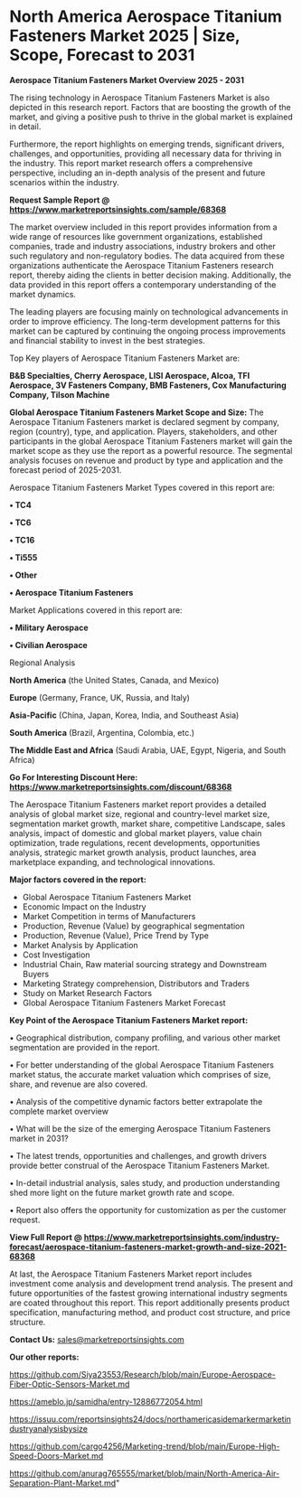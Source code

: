  # North America Aerospace Titanium Fasteners Market 2025 | Size, Scope, Forecast to 2031

<Strong> Aerospace Titanium Fasteners Market Overview 2025 - 2031</strong>

The rising technology in Aerospace Titanium Fasteners Market is also depicted in this research report. Factors that are boosting the growth of the market, and giving a positive push to thrive in the global market is explained in detail.

Furthermore, the report highlights on emerging trends, significant drivers, challenges, and opportunities, providing all necessary data for thriving in the industry. This report market research offers a comprehensive perspective, including an in-depth analysis of the present and future scenarios within the industry.

<strong>Request Sample Report @ <a href=https://www.marketreportsinsights.com/sample/68368>https://www.marketreportsinsights.com/sample/68368</a></strong>

The market overview included in this report provides information from a wide range of resources like government organizations, established companies, trade and industry associations, industry brokers and other such regulatory and non-regulatory bodies. The data acquired from these organizations authenticate the Aerospace Titanium Fasteners research report, thereby aiding the clients in better decision making. Additionally, the data provided in this report offers a contemporary understanding of the market dynamics.

The leading players are focusing mainly on technological advancements in order to improve efficiency. The long-term development patterns for this market can be captured by continuing the ongoing process improvements and financial stability to invest in the best strategies.

Top Key players of Aerospace Titanium Fasteners Market are:

<strong>B&B Specialties, Cherry Aerospace, LISI Aerospace, Alcoa, TFI Aerospace, 3V Fasteners Company, BMB Fasteners, Cox Manufacturing Company, Tilson Machine</strong>

<strong><b>Global Aerospace Titanium Fasteners Market Scope and Size:</b></strong>
The Aerospace Titanium Fasteners market is declared segment by company, region (country), type, and application. Players, stakeholders, and other participants in the global Aerospace Titanium Fasteners market will gain the market scope as they use the report as a powerful resource. The segmental analysis focuses on revenue and product by type and application and the forecast period of 2025-2031.

Aerospace Titanium Fasteners Market Types covered in this report are:

<strong>• TC4

• TC6

• TC16

• Ti555

• Other

• Aerospace Titanium Fasteners</strong>

Market Applications covered in this report are:

<strong>• Military Aerospace

• Civilian Aerospace</strong> 

Regional Analysis

<strong>North America</strong> (the United States, Canada, and Mexico)

<strong>Europe</strong> (Germany, France, UK, Russia, and Italy)

<strong>Asia-Pacific</strong> (China, Japan, Korea, India, and Southeast Asia)

<strong>South America</strong> (Brazil, Argentina, Colombia, etc.)

<strong>The Middle East and Africa</strong> (Saudi Arabia, UAE, Egypt, Nigeria, and South Africa)

<strong>Go For Interesting Discount Here: <a href=https://www.marketreportsinsights.com/discount/68368>https://www.marketreportsinsights.com/discount/68368</a></strong>

The Aerospace Titanium Fasteners market report provides a detailed analysis of global market size, regional and country-level market size, segmentation market growth, market share, competitive Landscape, sales analysis, impact of domestic and global market players, value chain optimization, trade regulations, recent developments, opportunities analysis, strategic market growth analysis, product launches, area marketplace expanding, and technological innovations.

<strong><b>Major factors covered in the report:</b></strong>
<ul>
  <li>Global Aerospace Titanium Fasteners Market </li>
  <li>Economic Impact on the Industry</li>
  <li>Market Competition in terms of Manufacturers</li>
  <li>Production, Revenue (Value) by geographical segmentation</li>
  <li>Production, Revenue (Value), Price Trend by Type</li>
  <li>Market Analysis by Application</li>
  <li>Cost Investigation</li>
  <li>Industrial Chain, Raw material sourcing strategy and Downstream Buyers</li>
  <li>Marketing Strategy comprehension, Distributors and Traders</li>
  <li>Study on Market Research Factors</li>
  <li>Global Aerospace Titanium Fasteners Market Forecast</li>
</ul>

<strong><b>Key Point of the Aerospace Titanium Fasteners Market report:</b></strong>

• Geographical distribution, company profiling, and various other market segmentation are provided in the report.

• For better understanding of the global Aerospace Titanium Fasteners market status, the accurate market valuation which comprises of size, share, and revenue are also covered.

• Analysis of the competitive dynamic factors better extrapolate the complete market overview

• What will be the size of the emerging Aerospace Titanium Fasteners market in 2031?

• The latest trends, opportunities and challenges, and growth drivers provide better construal of the Aerospace Titanium Fasteners Market.

• In-detail industrial analysis, sales study, and production understanding shed more light on the future market growth rate and scope.

• Report also offers the opportunity for customization as per the customer request.

<strong><b>View Full Report @ <a href=https://www.marketreportsinsights.com/industry-forecast/aerospace-titanium-fasteners-market-growth-and-size-2021-68368>https://www.marketreportsinsights.com/industry-forecast/aerospace-titanium-fasteners-market-growth-and-size-2021-68368</a></b></strong>


At last, the Aerospace Titanium Fasteners Market report includes investment come analysis and development trend analysis. The present and future opportunities of the fastest growing international industry segments are coated throughout this report. This report additionally presents product specification, manufacturing method, and product cost structure, and price structure.

<strong>Contact Us:</strong>
sales@marketreportsinsights.com

<strong>Our other reports:</strong>

<a href=https://github.com/Siya23553/Research/blob/main/Europe-Aerospace-Fiber-Optic-Sensors-Market.md>https://github.com/Siya23553/Research/blob/main/Europe-Aerospace-Fiber-Optic-Sensors-Market.md</a>

<a href=https://ameblo.jp/samidha/entry-12886772054.html>https://ameblo.jp/samidha/entry-12886772054.html</a>

<a href=https://issuu.com/reportsinsights24/docs/northamericasidemarkermarketindustryanalysisbysize>https://issuu.com/reportsinsights24/docs/northamericasidemarkermarketindustryanalysisbysize</a>

<a href=https://github.com/cargo4256/Marketing-trend/blob/main/Europe-High-Speed-Doors-Market.md>https://github.com/cargo4256/Marketing-trend/blob/main/Europe-High-Speed-Doors-Market.md</a>

<a href=https://github.com/anurag765555/market/blob/main/North-America-Air-Separation-Plant-Market.md>https://github.com/anurag765555/market/blob/main/North-America-Air-Separation-Plant-Market.md</a>"
